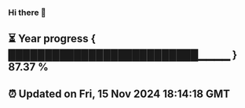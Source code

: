 ### Hi there 👋
⏳ Year progress { ██████████████████████████▁▁▁▁ } 87.37 %
---
⏰ Updated on Fri, 15 Nov 2024 18:14:18 GMT
---
